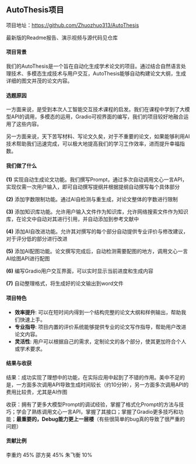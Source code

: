 ## AutoThesis项目
项目地址：https://github.com/Zhuozhuo313/AutoThesis

最新版的Readme报告、演示视频与源代码见仓库

#### 项目背景

我们的AutoThesis是一个旨在自动化生成学术论文的项目。通过结合自然语言处理技术、多模态生成技术与用户交互，AutoThesis能够自动构建论文大纲，生成详细的图文并茂的论文内容。

#### 选题原因

一方面来说，是受到本次人工智能交互技术课程的启发。我们在课程中学到了大模型API的调用，多模态的运用，Gradio可视界面的编写，我们的项目较好地融合运用了这些内容。

另一方面来说，天下苦写材料、写论文久矣，对于不重要的论文，如果能够利用AI技术帮助我们迅速完成，可以极大地提高我们的学习工作效率，进而提升幸福指数。

#### 我们做了什么

**(1)** 实现自动生成论文功能。我们撰写Prompt，通过多次自动调用文心一言API，实现仅需一次用户输入，即可自动撰写提纲并根据提纲自动撰写每个具体部分

**(2)** 添加字数限制功能。通过AI自检测与重生成，对论文整体的字数进行限制

**(3)** 添加知识库功能。允许用户输入文件作为知识库，允许网络搜索文件作为知识库，在论文中自动对其进行引用，并自动添加到参考文献中

**(4)** 添加AI自改进功能。允许其对撰写的每个部分自动提供专业评价与修改建议，对于评分低的部分进行改进

**(5)** 添加AI配图功能。论文撰写完成后，自动检测需要配图的地方，调用文心一言AI绘图API进行配图

**(6)** 编写Gradio用户交互界面，可以实时显示当前进度和生成内容

**(7)** 自动整理格式，将生成好的论文输出到word文件

#### 项目特色

- **效率提升**: 可以在短时间内得到一个结构完整的论文大纲和样例输出，帮助我们快速上手。
- **专业指导**: 项目内置的评价系统能够提供专业的论文写作指导，帮助用户改进论文内容。
- **灵活性**: 用户可以根据自己的需求，定制论文的各个部分，使其更加符合个人或学术要求。

#### 结果与收获

结果：成功实现了理想中的功能，在实际应用中起到了不错的作用。美中不足的是，一方面多次调用API导致生成时间较长（约10分钟），另一方面多次调用API的费用比较贵，尤其是AI作图

收获：拥有了更多大模型Prompt的调试经验，掌握了格式化Prompt的方法与技巧；学会了熟练调用文心一言API，掌握了其接口；掌握了Gradio更多技巧和功能；**最重要的，Debug能力更上一层楼**（有些很简单的bug真的导致了很严重的问题）

#### 贡献比例
李重灼 45%
邵方昊 45%
朱飞衡 10%

